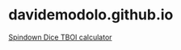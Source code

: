 # davidemodolo.github.io

[Spindown Dice TBOI calculator](https://davidemodolo.github.io/SpinDown/spindowndice.html)
